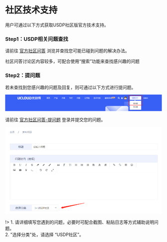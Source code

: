 # 社区技术支持

用户可通过以下方式获取USDP社区版官方技术支持。



### Step1：USDP相关问题查找

请前往  [官方社区问答](https://www.ucloud.cn/yun/ask)  浏览并查找您可能已碰到问题的解决办法。

社区问答讨论区内容较多，可配合使用“搜索”功能来查找感兴趣的问题



### Step2：提问题

若未查找到您感兴趣的问题及回复，则可通过以下方式进行提问题。

![](images/support01.png)

请前往  [官方社区问答-提问题](https://www.ucloud.cn/yun/question/add.html)  登录并提交您的问题。

![](images/support02.png)

!> 1. 请详细填写您遇到的问题，必要时可配合截图、粘贴日志等方式辅助说明问题。</br> 2. "选择分类"处，请选择 “USDP社区”。
